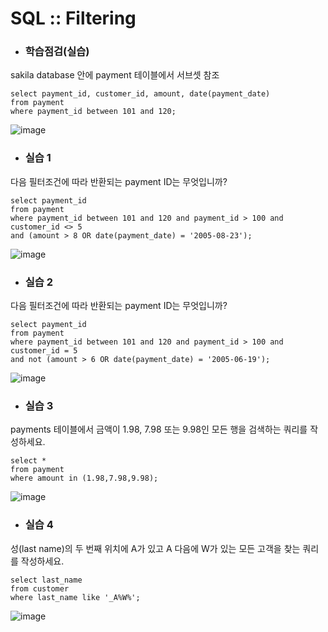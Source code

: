 # SQL :: Filtering



* ### 학습점검(실습)

sakila database 안에 payment 테이블에서 서브셋 참조

```mysql
select payment_id, customer_id, amount, date(payment_date)
from payment
where payment_id between 101 and 120;
```

![image](https://user-images.githubusercontent.com/72295363/121862980-543acd80-cd36-11eb-9f9f-0a5783f8efdb.png)


* ### 실습 1

다음 필터조건에 따라 반환되는 payment ID는 무엇입니까?

```mysql
select payment_id
from payment
where payment_id between 101 and 120 and payment_id > 100 and customer_id <> 5 
and (amount > 8 OR date(payment_date) = '2005-08-23');
```
![image](https://user-images.githubusercontent.com/72295363/121863058-67e63400-cd36-11eb-83fe-784fc78472cd.png)



* ### 실습 2

다음 필터조건에 따라 반환되는 payment ID는 무엇입니까?

```mysql
select payment_id
from payment
where payment_id between 101 and 120 and payment_id > 100 and customer_id = 5 
and not (amount > 6 OR date(payment_date) = '2005-06-19');
```

![image](https://user-images.githubusercontent.com/72295363/121863171-88ae8980-cd36-11eb-90db-f08b4839f120.png)



* ### 실습 3

payments 테이블에서 금액이 1.98, 7.98 또는 9.98인 모든 행을 검색하는 쿼리를 작성하세요.

```mysql
select * 
from payment
where amount in (1.98,7.98,9.98);
```

![image](https://user-images.githubusercontent.com/72295363/121863244-9e23b380-cd36-11eb-8d6e-c3e44acc1b96.png)





* ### 실습 4

성(last name)의 두 번째 위치에 A가 있고 A 다음에 W가 있는 모든 고객을 찾는 쿼리를 작성하세요.

```mysql
select last_name
from customer
where last_name like '_A%W%';
```
![image](https://user-images.githubusercontent.com/72295363/121863293-ada2fc80-cd36-11eb-8951-ce0fb45fdee9.png)
